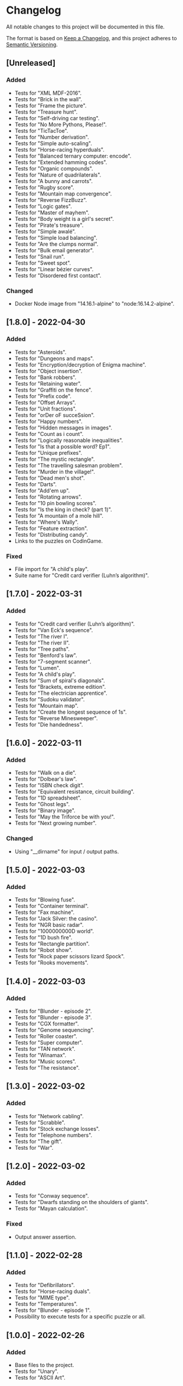 # Changelog
All notable changes to this project will be documented in this file.

The format is based on [Keep a Changelog](https://keepachangelog.com/en/1.0.0/),
and this project adheres to [Semantic Versioning](https://semver.org/spec/v2.0.0.html).

## [Unreleased]
### Added
- Tests for "XML MDF-2016".
- Tests for "Brick in the wall".
- Tests for "Frame the picture".
- Tests for "Treasure hunt".
- Tests for "Self-driving car testing".
- Tests for "No More Pythons, Please!".
- Tests for "TicTacToe".
- Tests for "Number derivation".
- Tests for "Simple auto-scaling".
- Tests for "Horse-racing hyperduals".
- Tests for "Balanced ternary computer: encode".
- Tests for "Extended hamming codes".
- Tests for "Organic compounds".
- Tests for "Nature of quadrilaterals".
- Tests for "A bunny and carrots".
- Tests for "Rugby score".
- Tests for "Mountain map convergence".
- Tests for "Reverse FizzBuzz".
- Tests for "Logic gates".
- Tests for "Master of mayhem".
- Tests for "Body weight is a girl's secret".
- Tests for "Pirate's treasure".
- Tests for "Simple awalé".
- Tests for "Simple load balancing".
- Tests for "Are the clumps normal".
- Tests for "Bulk email generator".
- Tests for "Snail run".
- Tests for "Sweet spot".
- Tests for "Linear bézier curves".
- Tests for "Disordered first contact".

### Changed
- Docker Node image from "14.16.1-alpine" to "node:16.14.2-alpine".

## [1.8.0] - 2022-04-30
### Added
- Tests for "Asteroids".
- Tests for "Dungeons and maps".
- Tests for "Encryption/decryption of Enigma machine".
- Tests for "Object insertion".
- Tests for "Bank robbers".
- Tests for "Retaining water".
- Tests for "Graffiti on the fence".
- Tests for "Prefix code".
- Tests for "Offset Arrays".
- Tests for "Unit fractions".
- Tests for "orDer oF succeSsion".
- Tests for "Happy numbers".
- Tests for "Hidden messages in images".
- Tests for "Count as i count".
- Tests for "Logically reasonable inequalities".
- Tests for "Is that a possible word? Ep1".
- Tests for "Unique prefixes".
- Tests for "The mystic rectangle".
- Tests for "The travelling salesman problem".
- Tests for "Murder in the village!".
- Tests for "Dead men's shot".
- Tests for "Darts".
- Tests for "Add'em up".
- Tests for "Rotating arrows".
- Tests for "10 pin bowling scores".
- Tests for "Is the king in check? (part 1)".
- Tests for "A mountain of a mole hill".
- Tests for "Where's Wally".
- Tests for "Feature extraction".
- Tests for "Distributing candy".
- Links to the puzzles on CodinGame.

### Fixed
- File import for "A child's play".
- Suite name for "Credit card verifier (Luhn’s algorithm)".

## [1.7.0] - 2022-03-31
### Added
- Tests for "Credit card verifier (Luhn’s algorithm)".
- Tests for "Van Eck's sequence".
- Tests for "The river I".
- Tests for "The river II".
- Tests for "Tree paths".
- Tests for "Benford's law".
- Tests for "7-segment scanner".
- Tests for "Lumen".
- Tests for "A child's play".
- Tests for "Sum of spiral's diagonals".
- Tests for "Brackets, extreme edition".
- Tests for "The electrician apprentice".
- Tests for "Sudoku validator".
- Tests for "Mountain map".
- Tests for "Create the longest sequence of 1s".
- Tests for "Reverse Minesweeper".
- Tests for "Die handedness".

## [1.6.0] - 2022-03-11
### Added
- Tests for "Walk on a die".
- Tests for "Dolbear's law".
- Tests for "ISBN check digit".
- Tests for "Equivalent resistance, circuit building".
- Tests for "1D spreadsheet".
- Tests for "Ghost legs".
- Tests for "Binary image".
- Tests for "May the Triforce be with you!".
- Tests for "Next growing number".

### Changed
- Using "__dirname" for input / output paths.

## [1.5.0] - 2022-03-03
### Added
- Tests for "Blowing fuse".
- Tests for "Container terminal".
- Tests for "Fax machine".
- Tests for "Jack Silver: the casino".
- Tests for "NGR basic radar".
- Tests for "1000000000D world".
- Tests for "1D bush fire".
- Tests for "Rectangle partition".
- Tests for "Robot show".
- Tests for "Rock paper scissors lizard Spock".
- Tests for "Rooks movements".

## [1.4.0] - 2022-03-03
### Added
- Tests for "Blunder - episode 2".
- Tests for "Blunder - episode 3".
- Tests for "CGX formatter".
- Tests for "Genome sequencing".
- Tests for "Roller coaster".
- Tests for "Super computer".
- Tests for "TAN network".
- Tests for "Winamax".
- Tests for "Music scores".
- Tests for "The resistance".

## [1.3.0] - 2022-03-02
### Added
- Tests for "Network cabling".
- Tests for "Scrabble".
- Tests for "Stock exchange losses".
- Tests for "Telephone numbers".
- Tests for "The gift".
- Tests for "War".

## [1.2.0] - 2022-03-02
### Added
- Tests for "Conway sequence".
- Tests for "Dwarfs standing on the shoulders of giants".
- Tests for "Mayan calculation".

### Fixed
- Output answer assertion.

## [1.1.0] - 2022-02-28
### Added
- Tests for "Defibrillators".
- Tests for "Horse-racing duals".
- Tests for "MIME type".
- Tests for "Temperatures".
- Tests for "Blunder - episode 1".
- Possibility to execute tests for a specific puzzle or all.

## [1.0.0] - 2022-02-26
### Added
- Base files to the project.
- Tests for "Unary".
- Tests for "ASCII Art".
